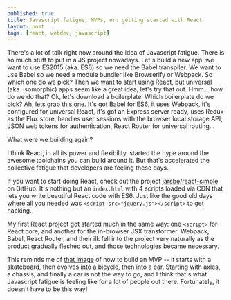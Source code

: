 ```yaml
---
published: true
title: Javascript fatigue, MVPs, or: getting started with React
layout: post
tags: [react, webdev, javascript]
---
```

There's a lot of talk right now around the idea of Javascript fatigue. There is so much stuff to put in a JS project nowadays. Let's build a new app: we want to use ES2015 (aka. ES6) so we need the Babel transpiler. We want to use Babel so we need a module bundler like Browserify or Webpack. So which one do we pick? Then we want to start using React, but universal (aka. isomorphic) apps seem like a great idea, let's try that out. Hmm... how do we do that? Ok, let's download a boilerplate. Which boilerplate do we pick? Ah, lets grab this one. It's got Babel for ES6, it uses Webpack, it's configured for universal React, it's got an Express server ready, uses Redux as the Flux store, handles user sessions with the browser local storage API, JSON web tokens for authentication, React Router for universal routing...

What were we building again?

I think React, in all its power and flexibility, started the hype around the awesome toolchains you can build around it. But that's accelerated the collective fatigue that developers are feeling these days.

If you want to start doing React, check out the project [jarsbe/react-simple](https://github.com/jarsbe/react-simple) on GitHub. It's nothing but an `index.html` with 4 scripts loaded via CDN that lets you write beautiful React code with ES6. Just like the good old days where all you needed was `<script src="jquery.js"></script>` to get hacking.

My first React project got started much in the same way: one `<script>` for React core, and another for the in-browser JSX transformer. Webpack, Babel, React Router, and their ilk fell into the project very naturally as the product gradually fleshed out, and those technologies became necessary.

This reminds me of [that image](https://d13yacurqjgara.cloudfront.net/users/377435/screenshots/1753131/redisflat_mvp.png) of how to build an MVP -- it starts with a skateboard, then evolves into a bicycle, then into a car. Starting with axles, a chassis, and finally a car is not the way to go, and I think that's what Javascript fatigue is feeling like for a lot of people out there. Fortunately, it doesn't have to be this way!